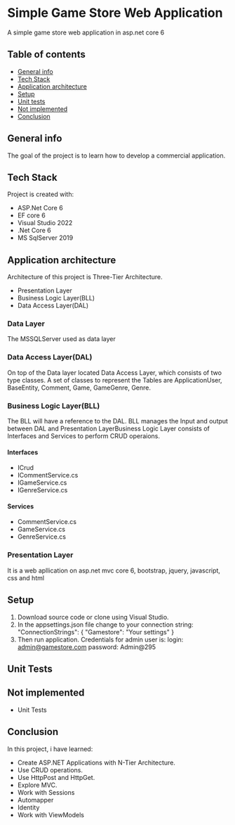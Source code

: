 # Simple Game Store Web Application

A simple game store web application in asp.net core 6

## Table of contents
* [General info](#general-info)
* [Tech Stack](#technologies)
* [Application architecture](#application-architecture)
* [Setup](#setup)
* [Unit tests](#unit-tests)
* [Not implemented](#not-implemented)
* [Conclusion](#conclusion)

## General info
The goal of the project is to learn how to develop a commercial application.
	
## Tech Stack
Project is created with:
* ASP.Net Core 6
* EF core 6
* Visual Studio 2022
* .Net Core 6
* MS SqlServer 2019

## Application architecture
Architecture of this project is Three-Tier Architecture.
* Presentation Layer
* Business Logic Layer(BLL)
* Data Access Layer(DAL)

### Data Layer
The MSSQLServer used as data layer
### Data Access Layer(DAL)
On top of the Data layer located Data Access Layer, which consists of two type classes. A set of classes to represent the Tables are ApplicationUser, BaseEntity, Comment, Game, GameGenre, Genre.
### Business Logic Layer(BLL)
The BLL will have a reference to the DAL. BLL manages the Input and output between DAL and Presentation LayerBusiness Logic Layer consists of Interfaces and Services to perform CRUD operaions.
#### Interfaces
* ICrud
* ICommentService.cs
* IGameService.cs
* IGenreService.cs
#### Services
* CommentService.cs
* GameService.cs
* GenreService.cs
### Presentation Layer
It is a web apllication on asp.net mvc core 6, bootstrap, jquery, javascript, css and html
	
## Setup
1. Download source code or clone using Visual Studio. 
2. In the appsettings.json file change to your connection string:
"ConnectionStrings": {
    "Gamestore": "Your settings"
  }
3. Then run application. Credentials for admin user is:
login: admin@gamestore.com
password: Admin@295
## Unit Tests

## Not implemented
* Unit Tests

## Conclusion
In this project, i have learned:
* Create ASP.NET Applications with N-Tier Architecture.
* Use CRUD operations.
* Use HttpPost and HttpGet.
* Explore MVC.
* Work with Sessions
* Automapper
* Identity
* Work with ViewModels
